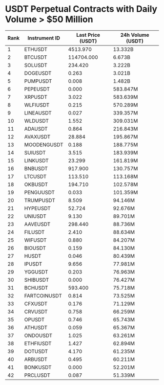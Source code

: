 # USDT Perpetual Contracts with Daily Volume > $50 Million

| Rank | Instrument ID | Last Price (USDT) | 24h Volume (USDT) |
|------|---------------|-------------------|-------------------|
| 1 | ETHUSDT | 4513.970 | 13.332B |
| 2 | BTCUSDT | 114704.000 | 6.673B |
| 3 | SOLUSDT | 234.420 | 3.222B |
| 4 | DOGEUSDT | 0.263 | 3.021B |
| 5 | PUMPUSDT | 0.008 | 1.482B |
| 6 | PEPEUSDT | 0.000 | 583.847M |
| 7 | XRPUSDT | 3.022 | 583.639M |
| 8 | WLFIUSDT | 0.215 | 570.289M |
| 9 | LINEAUSDT | 0.027 | 339.357M |
| 10 | WLDUSDT | 1.552 | 309.031M |
| 11 | ADAUSDT | 0.864 | 216.843M |
| 12 | AVAXUSDT | 28.884 | 195.867M |
| 13 | MOODENGUSDT | 0.188 | 188.775M |
| 14 | SUIUSDT | 3.515 | 183.939M |
| 15 | LINKUSDT | 23.299 | 161.819M |
| 16 | BNBUSDT | 917.900 | 130.757M |
| 17 | LTCUSDT | 113.510 | 113.168M |
| 18 | OKBUSDT | 194.710 | 102.578M |
| 19 | PENGUUSDT | 0.033 | 101.359M |
| 20 | TRUMPUSDT | 8.509 | 94.146M |
| 21 | HYPEUSDT | 52.724 | 92.676M |
| 22 | UNIUSDT | 9.130 | 89.701M |
| 23 | AAVEUSDT | 298.440 | 88.736M |
| 24 | FILUSDT | 2.410 | 88.634M |
| 25 | WIFUSDT | 0.880 | 84.207M |
| 26 | BIOUSDT | 0.159 | 84.130M |
| 27 | HUSDT | 0.046 | 80.439M |
| 28 | IPUSDT | 9.656 | 77.981M |
| 29 | YGGUSDT | 0.203 | 76.963M |
| 30 | SHIBUSDT | 0.000 | 76.427M |
| 31 | BCHUSDT | 593.400 | 75.718M |
| 32 | FARTCOINUSDT | 0.814 | 73.525M |
| 33 | CFXUSDT | 0.176 | 71.129M |
| 34 | CRVUSDT | 0.758 | 66.259M |
| 35 | OPUSDT | 0.746 | 65.743M |
| 36 | ATHUSDT | 0.059 | 65.367M |
| 37 | ONDOUSDT | 1.025 | 63.261M |
| 38 | ETHFIUSDT | 1.427 | 62.894M |
| 39 | DOTUSDT | 4.170 | 61.235M |
| 40 | ARBUSDT | 0.495 | 60.211M |
| 41 | BONKUSDT | 0.000 | 52.201M |
| 42 | PRCLUSDT | 0.087 | 51.339M |
